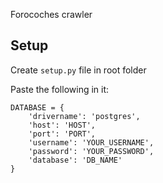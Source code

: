 Forocoches crawler

Setup
--
Create `setup.py` file in root folder

Paste the following in it:
```
DATABASE = {
    'drivername': 'postgres',
    'host': 'HOST',
    'port': 'PORT',
    'username': 'YOUR_USERNAME',
    'password': 'YOUR_PASSWORD',
    'database': 'DB_NAME'
}
```
